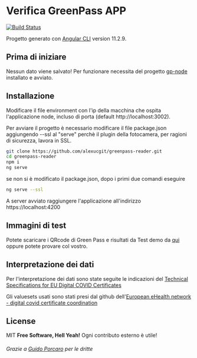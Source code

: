 # Verifica GreenPass APP


[![Build Status](https://travis-ci.org/joemccann/dillinger.svg?branch=master)](https://travis-ci.org/joemccann/dillinger)

Progetto generato con [Angular CLI](https://github.com/angular/angular-cli) version 11.2.9.

## Prima di iniziare

Nessun dato viene salvato!
Per funzionare necessita del progetto [gp-node](https://github.com/alexucgit/gp-node) installato e avviato.

## Installazione

Modificare il file environment con l'ip della macchina che ospita l'applicazione node, incluso di porta (default http://localhost:3002).

Per avviare il progetto è necessario modificare il file package.json aggiungendo --ssl al "serve" perchè il plugin della fotocamera, per ragioni di sicurezza, lavora in SSL.

```sh
git clone https://github.com/alexucgit/greenpass-reader.git
cd greenpass-reader
npm i
ng serve
```
se non si è modificato il package.json, dopo i primi due comandi eseguire
```sh
ng serve --ssl
```
A server avviato raggiungere l'applicazione all'indirizzo https://localhost:4200


## Immagini di test

Potete scaricare i QRcode di Green Pass e risultati da Test demo da [qui](https://github.com/eu-digital-green-certificates/dgc-testdata/tree/main/IT) oppure potete provare col vostro.

## Interpretazione dei dati

Per l'interpretazione dei dati sono state seguite le indicazioni del [Technical Specifications
for EU Digital COVID Certificates](https://ec.europa.eu/health/sites/default/files/ehealth/docs/covid-certificate_json_specification_en.pdf)

Gli valuesets usati sono stati presi dal github dell'[European eHealth network - digital covid certificate coordination
](https://github.com/ehn-dcc-development/ehn-dcc-schema/tree/release/1.3.0/valuesets)

## License

MIT
**Free Software, Hell Yeah!**
Ogni contributo esterno è utile!
###### Grazie a [Guido Porcaro](https://github.com/elgorditosalsero) per le dritte
